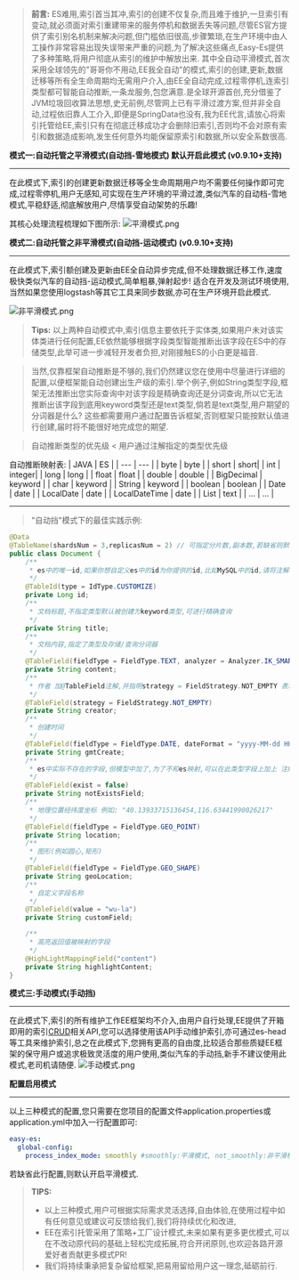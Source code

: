 >  **前言:** ES难用,索引首当其冲,索引的创建不仅复杂,而且难于维护,一旦索引有变动,就必须面对索引重建带来的服务停机和数据丢失等问题,尽管ES官方提供了索引别名机制来解决问题,但门槛依旧很高,步骤繁琐,在生产环境中由人工操作非常容易出现失误带来严重的问题,为了解决这些痛点,Easy-Es提供了多种策略,将用户彻底从索引的维护中解放出来.
> 其中全自动平滑模式,首次采用全球领先的"哥哥你不用动,EE我全自动"的模式,索引的创建,更新,数据迁移等所有全生命周期均无需用户介入,由EE全自动完成,过程零停机,连索引类型都可智能自动推断,一条龙服务,包您满意.是全球开源首创,充分借鉴了JVM垃圾回收算法思想,史无前例,尽管网上已有平滑过渡方案,但并非全自动,过程依旧靠人工介入,即便是SpringData也没有,我为EE代言,请放心将索引托管给EE,索引只有在彻底迁移成功才会删除旧索引,否则均不会对原有索引和数据造成影响,发生任何意外均能保留原索引和数据,所以安全系数很高.


**模式一:自动托管之平滑模式(自动挡-雪地模式) 默认开启此模式 (v0.9.10+支持)**

---

在此模式下,索引的创建更新数据迁移等全生命周期用户均不需要任何操作即可完成,过程零停机,用户无感知,可实现在生产环境的平滑过渡,类似汽车的自动档-雪地模式,平稳舒适,彻底解放用户,尽情享受自动架势的乐趣!

其核心处理流程梳理如下图所示:
![平滑模式.png](https://iknow.hs.net/c6cd0fb8-93ce-437b-ac4e-36522e378d04.png)

**模式二:自动托管之非平滑模式(自动挡-运动模式)  (v0.9.10+支持)**

---

在此模式下,索引额创建及更新由EE全自动异步完成,但不处理数据迁移工作,速度极快类似汽车的自动挡-运动模式,简单粗暴,弹射起步! 适合在开发及测试环境使用,当然如果您使用logstash等其它工具来同步数据,亦可在生产环境开启此模式.

![非平滑模式.png](https://iknow.hs.net/0b1b4d41-cac5-410f-bae1-9a0b3557da75.png)

> **Tips:** 
> 以上两种自动模式中,索引信息主要依托于实体类,如果用户未对该实体类进行任何配置,EE依然能够根据字段类型智能推断出该字段在ES中的存储类型,此举可进一步减轻开发者负担,对刚接触ES的小白更是福音.

>当然,仅靠框架自动推断是不够的,我们仍然建议您在使用中尽量进行详细的配置,以便框架能自动创建出生产级的索引.举个例子,例如String类型字段,框架无法推断出您实际查询中对该字段是精确查询还是分词查询,所以它无法推断出该字段到底用keyword类型还是text类型,倘若是text类型,用户期望的分词器是什么? 这些都需要用户通过配置告诉框架,否则框架只能按默认值进行创建,届时将不能很好地完成您的期望.

>自动推断类型的优先级 < 用户通过注解指定的类型优先级


自动推断映射表:
| JAVA | ES |
| --- | --- |
| byte | byte |
| short | short|
| int | integer|
| long | long |
| float | float |
| double | double |
| BigDecimal | keyword |
| char | keyword |
| String | keyword |
| boolean | boolean |
| Date | date |
| LocalDate | date |
| LocalDateTime | date |
| List | text |
| ... | ... |

---

>"自动挡"模式下的最佳实践示例:

```java
@Data
@TableName(shardsNum = 3,replicasNum = 2) // 可指定分片数,副本数,若缺省则默认均为1
public class Document {
    /**
     * es中的唯一id,如果你想自定义es中的id为你提供的id,比如MySQL中的id,请将注解中的type指定为customize,如此id便支持任意数据类型)
     */
    @TableId(type = IdType.CUSTOMIZE)
    private Long id;
    /**
     * 文档标题,不指定类型默认被创建为keyword类型,可进行精确查询
     */
    private String title;
    /**
     * 文档内容,指定了类型及存储/查询分词器
     */
    @TableField(fieldType = FieldType.TEXT, analyzer = Analyzer.IK_SMART, searchAnalyzer = Analyzer.IK_MAX_WORD)
    private String content;
    /**
     * 作者 加@TableField注解,并指明strategy = FieldStrategy.NOT_EMPTY 表示更新的时候的策略为 创建者不为空字符串时才更新
     */
    @TableField(strategy = FieldStrategy.NOT_EMPTY)
    private String creator;
    /**
     * 创建时间
     */
    @TableField(fieldType = FieldType.DATE, dateFormat = "yyyy-MM-dd HH:mm:ss||yyyy-MM-dd||epoch_millis")
    private String gmtCreate;
    /**
     * es中实际不存在的字段,但模型中加了,为了不和es映射,可以在此类型字段上加上 注解@TableField,并指明exist=false
     */
    @TableField(exist = false)
    private String notExistsField;
    /**
     * 地理位置经纬度坐标 例如: "40.13933715136454,116.63441990026217"
     */
    @TableField(fieldType = FieldType.GEO_POINT)
    private String location;
    /**
     * 图形(例如圆心,矩形)
     */
    @TableField(fieldType = FieldType.GEO_SHAPE)
    private String geoLocation;
    /**
     * 自定义字段名称
     */
    @TableField(value = "wu-la")
    private String customField;

    /**
     * 高亮返回值被映射的字段
     */
    @HighLightMappingField("content")
    private String highlightContent;
}

```

**模式三:手动模式(手动挡)**

---

在此模式下,索引的所有维护工作EE框架均不介入,由用户自行处理,EE提供了开箱即用的索引[CRUD](https://www.yuque.com/laohan-14b9d/foyrfa/myborf)相关API,您可以选择使用该API手动维护索引,亦可通过es-head等工具来维护索引,总之在此模式下,您拥有更高的自由度,比较适合那些质疑EE框架的保守用户或追求极致灵活度的用户使用,类似汽车的手动挡,新手不建议使用此模式,老司机请随便.
![手动模式.png](https://iknow.hs.net/3faa18ce-c39f-44d5-b0e5-244b4828df3e.png)

**配置启用模式**

---

以上三种模式的配置,您只需要在您项目的配置文件application.properties或application.yml中加入一行配置即可:
```yaml
easy-es:
  global-config:
    process_index_mode: smoothly #smoothly:平滑模式, not_smoothly:非平滑模式, manual:手动模式
```
若缺省此行配置,则默认开启平滑模式.

> **TIPS:**
> - 以上三种模式,用户可根据实际需求灵活选择,自由体验,在使用过程中如有任何意见或建议可反馈给我们,我们将持续优化和改进,
> - EE在索引托管采用了策略+工厂设计模式,未来如果有更多更优模式,可以在不改动原代码的基础上轻松完成拓展,符合开闭原则,也欢迎各路开源爱好者贡献更多模式PR!
> - 我们将持续秉承把复杂留给框架,把易用留给用户这一理念,砥砺前行.

